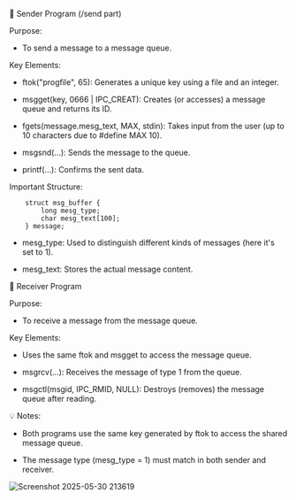 🔸 Sender Program (/send part)

Purpose:
- To send a message to a message queue.

Key Elements:
- ftok("progfile", 65): Generates a unique key using a file and an integer.

- msgget(key, 0666 | IPC_CREAT): Creates (or accesses) a message queue and returns its ID.

- fgets(message.mesg_text, MAX, stdin): Takes input from the user (up to 10 characters due to #define MAX 10).

- msgsnd(...): Sends the message to the queue.

- printf(...): Confirms the sent data.

Important Structure:

		struct msg_buffer {
			long mesg_type;
			char mesg_text[100];
		} message;
- mesg_type: Used to distinguish different kinds of messages (here it's set to 1).

- mesg_text: Stores the actual message content.

🔸 Receiver Program

Purpose:
- To receive a message from the message queue.

Key Elements:
- Uses the same ftok and msgget to access the message queue.

- msgrcv(...): Receives the message of type 1 from the queue.

- msgctl(msgid, IPC_RMID, NULL): Destroys (removes) the message queue after reading.

💡 Notes:

- Both programs use the same key generated by ftok to access the shared message queue.

- The message type (mesg_type = 1) must match in both sender and receiver.

![Screenshot 2025-05-30 213619](https://github.com/user-attachments/assets/e61e4392-4767-445e-b53a-c4e60813fa74)

